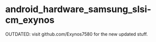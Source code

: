 # android_hardware_samsung_slsi-cm_exynos




OUTDATED: visit github.com/Exynos7580 for the new updated stuff.
